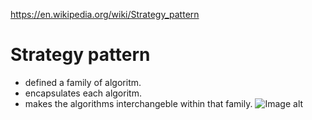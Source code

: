 https://en.wikipedia.org/wiki/Strategy_pattern

# Strategy pattern
- defined a family of algoritm.
- encapsulates each algoritm.
- makes the algorithms interchangeble within that family.
![Image alt](https://en.wikipedia.org/wiki/File:Strategy_Pattern_in_UML.png)
